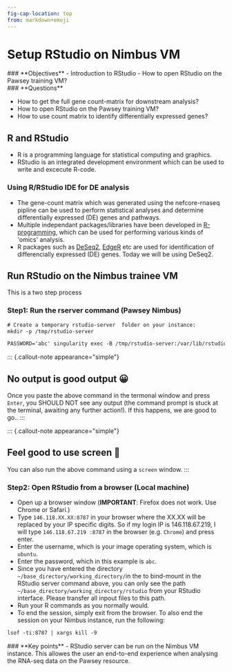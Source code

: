 ```yaml
---
fig-cap-location: top
from: markdown+emoji
---
```



# **Setup RStudio on Nimbus VM**

<div class="objectives">  
### **Objectives**
- Introduction to RStudio
- How to open RStudio on the Pawsey training VM?
</div>  

<div class="questions">  
### **Questions**

- How to get the full gene count-matrix for downstream analysis?
- How to open RStudio on the Pawsey training VM?
- How to use count matrix to identify differentially expressed genes?
</div>  

## **R and RStudio**
- R is a programming language for statistical computing and graphics.
- RStudio is an integrated development environment which can be used to write and excecute R-code.


### **Using R/RStudio IDE for DE analysis**
- The gene-count matrix which was generated using the nefcore-rnaseq pipline can be used to perform statistical analyses and determine differentially expressed (DE) genes and pathways.
- Multiple independant packages/libraries have been developed in [R-programming](https://www.r-project.org/), which can be used for performing various kinds of 'omics' analysis. 
- R packages such as [DeSeq2](https://bioconductor.org/packages/release/bioc/html/DESeq2.html), [EdgeR](https://bioconductor.org/packages/release/bioc/html/edgeR.html) etc are used for identification of differencially expressed (DE) genes. Today we will be using DeSeq2.


## **Run RStudio on the Nimbus trainee VM**
This is a two step process

### **Step1: Run the rserver command (Pawsey Nimbus)**

```default
# Create a temporary rstudio-server  folder on your instance:
mkdir -p /tmp/rstudio-server

PASSWORD='abc' singularity exec -B /tmp/rstudio-server:/var/lib/rstudio-server -B /tmp/rstudio-server:/var/run/rstudio-server -B ~/base_directory/working_directory:/home /cvmfs/containers.biocommons.aarnet.edu.au/r/n/rnaseq_rstudio.sif rserver --auth-none=0 --auth-pam-helper-path=pam-helper --server-user ubuntu
```

::: {.callout-note appearance="simple"}
## No output is good output :grinning:
Once you paste the above command in the termonal window and press `Enter`, you SHOULD NOT see any output (the command prompt is stuck at the terminal, awaiting any further action!). If this happens, we are good to go.. 
:::


::: {.callout-note appearance="simple"}
## Feel good to use screen :grimacing:
You can also run the above command using a `screen` window.
:::



### **Step2: Open RStudio from a browser (Local machine)**
- Open up a browser window (__IMPORTANT__: Firefox does not work. Use Chrome or Safari.)
- Type `146.118.XX.XX:8787` in your browser where the XX.XX will be replaced by your IP specific digits. So if my login IP is 146.118.67.219, I will type `146.118.67.219 :8787` in the browser (e.g. `Chrome`) and press enter.
- Enter the username, which is your image operating system, which is `ubuntu`.
- Enter the password, which in this example is `abc`.
- Since you have entered the directory `~/base_directory/working_directory/`in the to bind-mount in the RStudio server command above, you can only see the path `~/base_directory/working_directory/rstudio` from your RStudio interface. Please transfer all inpout files to this path. 
- Run your R commands as you normally would. 
- To end the session, simply exit from the browser. To also end the session on your Nimbus instance, run the following: 

```default
lsof -ti:8787 | xargs kill -9
```

<div class="keypoints">
### **Key points**
- RStudio server can be run on the Nimbus VM instance. This allowes the user an end-to-end experience when analysing the RNA-seq data on the Pawsey resource.
</div>
